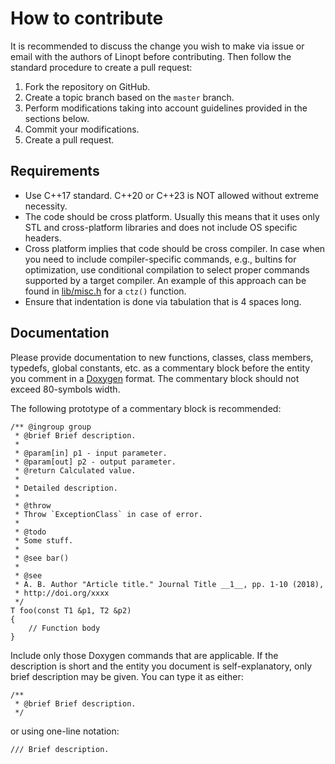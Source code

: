 # How to contribute

It is recommended to discuss the change you wish to make via issue or email with the authors of Linopt before contributing. Then follow the standard procedure to create a pull request:

1. Fork the repository on GitHub.
2. Create a topic branch based on the `master` branch.
3. Perform modifications taking into account guidelines provided in the sections below.
4. Commit your modifications.
5. Create a pull request.

## Requirements

* Use C++17 standard. C++20 or C++23 is NOT allowed without extreme necessity.
* The code should be cross platform. Usually this means that it uses only STL and cross-platform libraries and does not include OS specific headers.
* Cross platform implies that code should be cross compiler. In case when you need to include compiler-specific commands, e.g., bultins for optimization, use conditional compilation to select proper commands supported by a target compiler. An example of this approach can be found in [lib/misc.h](lib/misc.h) for a `ctz()` function.
* Ensure that indentation is done via tabulation that is 4 spaces long.

## Documentation

Please provide documentation to new functions, classes, class members, typedefs, global constants, etc. as a commentary block before the entity you comment in a [Doxygen](http://www.doxygen.org/) format. The commentary block should not exceed 80-symbols width.

The following prototype of a commentary block is recommended:
```
/** @ingroup group
 * @brief Brief description.
 *
 * @param[in] p1 - input parameter.
 * @param[out] p2 - output parameter.
 * @return Calculated value.
 *
 * Detailed description.
 *
 * @throw
 * Throw `ExceptionClass` in case of error.
 *
 * @todo
 * Some stuff.
 *
 * @see bar()
 *
 * @see
 * A. B. Author "Article title." Journal Title __1__, pp. 1-10 (2018),
 * http://doi.org/xxxx
 */
T foo(const T1 &p1, T2 &p2)
{
    // Function body
}
```
Include only those Doxygen commands that are applicable. If the description is short and the entity you document is self-explanatory, only brief description may be given. You can type it as either:
```
/**
 * @brief Brief description.
 */
```
or using one-line notation:
```
/// Brief description.
```
